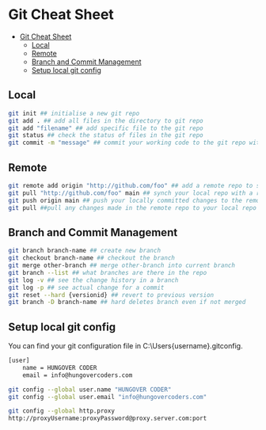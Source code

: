 # Git Cheat Sheet

- [Git Cheat Sheet](#git-cheat-sheet)
  - [Local](#local)
  - [Remote](#remote)
  - [Branch and Commit Management](#branch-and-commit-management)
  - [Setup local git config](#setup-local-git-config)

## Local

```bash
git init ## initialise a new git repo
git add . ## add all files in the directory to git repo
git add "filename" ## add specific file to the git repo
git status ## check the status of files in the git repo
git commit -m "message" ## commit your working code to the git repo with a message
```

## Remote

```bash
git remote add origin "http://github.com/foo" ## add a remote repo to synch your local repo with
git pull "http://github.com/foo" main ## synch your local repo with a remote repo
git push origin main ## push your locally committed changes to the remote repo
git pull ##pull any changes made in the remote repo to your local repo
```

## Branch and Commit Management

```bash
git branch branch-name ## create new branch
git checkout branch-name ## checkout the branch
git merge other-branch ## merge other-branch into current branch
git branch --list ## what branches are there in the repo
git log -v ## see the change history in a branch
git log -p ## see actual change for a commit
git reset --hard {versionid} ## revert to previous version
git branch -D branch-name ## hard deletes branch even if not merged
```

## Setup local git config

You can find your git configuration file in C:\Users{username}.gitconfig.

```bash
[user]
    name = HUNGOVER CODER
    email = info@hungovercoders.com
```

```bash
git config --global user.name "HUNGOVER CODER"
git config --global user.email "info@hungovercoders.com"
```

```bash
git config --global http.proxy
http://proxyUsername:proxyPassword@proxy.server.com:port
```
